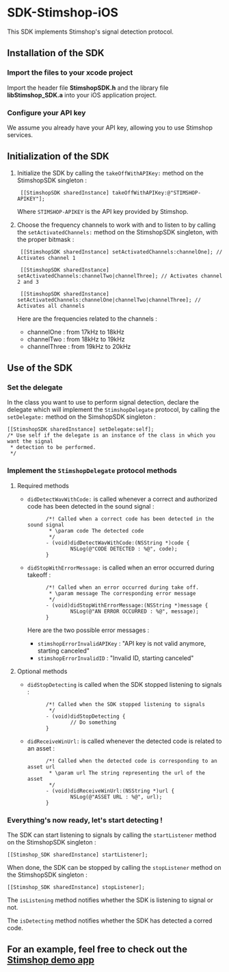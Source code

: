 # SDK-Stimshop-iOS

This SDK implements Stimshop's signal detection protocol.

## Installation of the SDK

### Import the files to your xcode project

Import the header file **StimshopSDK.h** and the library file **libStimshop_SDK.a** into your iOS application project.

### Configure your API key

We assume you already have your API key, allowing you to use Stimshop services.

## Initialization of the SDK

1. Initialize the SDK by calling the `takeOffWithAPIKey:` method on the StimshopSDK singleton :

        [[StimshopSDK sharedInstance] takeOffWithAPIKey:@"STIMSHOP-APIKEY"];

    Where `STIMSHOP-APIKEY` is the API key provided by Stimshop.

2. Choose the frequency channels to work with and to listen to by calling the `setActivatedChannels:` method on the StimshopSDK singleton, with the proper bitmask :

        [[StimshopSDK sharedInstance] setActivatedChannels:channelOne]; // Activates channel 1

        [[StimshopSDK sharedInstance] setActivatedChannels:channelTwo|channelThree]; // Activates channel 2 and 3
    
        [[StimshopSDK sharedInstance] setActivatedChannels:channelOne|channelTwo|channelThree]; // Activates all channels

    Here are the frequencies related to the channels :
    + channelOne : from 17kHz to 18kHz
    + channelTwo : from 18kHz to 19kHz
    + channelThree : from 19kHz to 20kHz
    
## Use of the SDK

### Set the delegate

In the class you want to use to perform signal detection, declare the delegate which will implement the `StimshopDelegate` protocol, by calling the `setDelegate:` method on the SimshopSDK singleton :

    [[StimshopSDK sharedInstance] setDelegate:self]; 
    /* Use self if the delegate is an instance of the class in which you want the signal
     * detection to be performed.
     */

### Implement the `StimshopDelegate` protocol methods

1. Required methods 

    + `didDetectWavWithCode:` is called whenever a correct and authorized code has been detected in the sound signal :

                /*! Called when a correct code has been detected in the sound signal
                 * \param code The detected code
                 */
                - (void)didDetectWavWithCode:(NSString *)code {
                        NSLog(@"CODE DETECTED : %@", code);
                }

    + `didStopWithErrorMessage:` is called when an error occurred during takeoff :

                /*! Called when an error occurred during take off.
                 * \param message The corresponding error message
                 */
                - (void)didStopWithErrorMessage:(NSString *)message {
                        NSLog(@"AN ERROR OCCURRED : %@", message);
                }

        Here are the two possible error messages :
        + `stimshopErrorInvalidAPIKey` : "API key is not valid anymore, starting canceled"
        + `stimshopErrorInvalidID` : "Invalid ID, starting canceled"

2. Optional methods

    + `didStopDetecting` is called when the SDK stopped listening to signals :

                /*! Called when the SDK stopped listening to signals
                 */
                - (void)didStopDetecting {
                        // Do something
                }

    + `didReceiveWinUrl:` is called whenever the detected code is related to an asset :

                /*! Called when the detected code is corresponding to an asset url
                 * \param url The string representing the url of the asset
                 */
                - (void)didReceiveWinUrl:(NSString *)url {
                        NSLog(@"ASSET URL : %@", url);
                }

### Everything's now ready, let's start detecting !

The SDK can start listening to signals by calling the `startListener` method on the StimshopSDK singleton :

    [[Stimshop_SDK sharedInstance] startListener];

When done, the SDK can be stopped by calling the `stopListener` method on the StimshopSDK singleton :

    [[Stimshop_SDK sharedInstance] stopListener];

The `isListening` method notifies whether the SDK is listening to signal or not.

The `isDetecting` method notifies whether the SDK has detected a corred code.

## For an example, feel free to check out the [Stimshop demo app](https://github.com/STIMSHOP/SDK-demo-iOS)

